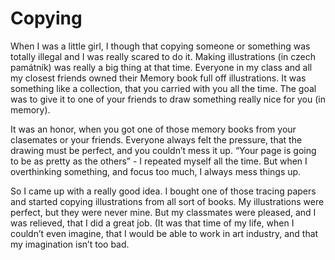 # Copying 
When I was a little girl, I though that copying someone or something was totally illegal and I was really scared to do it. 
Making illustrations  (in czech památník) was really a big thing at that time. Everyone in my class and all my closest friends owned their Memory book full off illustrations. It was something like a collection, that you carried with you all the time. The goal was to give it to one of your friends to draw something really nice for you (in memory). 

It was an honor, when you got one of those memory books from your clasemates or your friends. Everyone always felt the pressure, that the drawing must be perfect, and you couldn’t mess it up. “Your page is going to be as pretty as the others” - I repeated myself all the time. But when I overthinking something, and  focus too much, I always mess things up. 

So I came up with a really good idea. I bought one of those tracing papers and started copying illustrations from all sort of books. My illustrations were perfect, but they were never mine. But my classmates were pleased, and I was relieved, that I did a great job. (It was that time of my life, when I couldn’t even imagine, that I would be able to work in art industry, and that my imagination isn’t too bad. 

